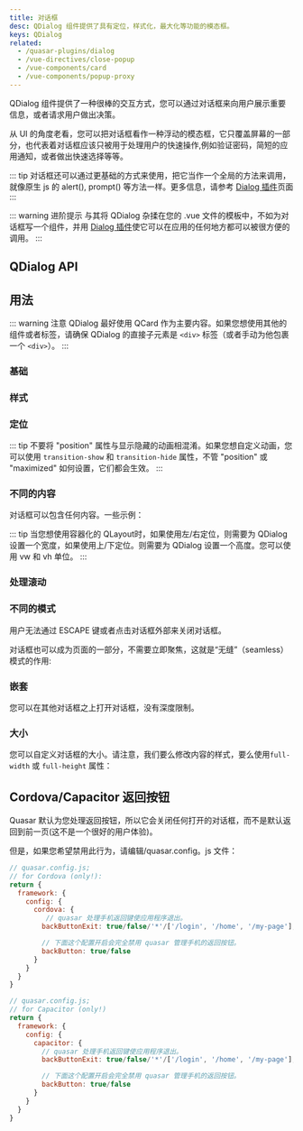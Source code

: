 ```yaml
---
title: 对话框
desc: QDialog 组件提供了具有定位，样式化，最大化等功能的模态框。
keys: QDialog
related:
  - /quasar-plugins/dialog
  - /vue-directives/close-popup
  - /vue-components/card
  - /vue-components/popup-proxy
---
```


QDialog 组件提供了一种很棒的交互方式，您可以通过对话框来向用户展示重要信息，或者请求用户做出决策。

从 UI 的角度老看，您可以把对话框看作一种浮动的模态框，它只覆盖屏幕的一部分，也代表着对话框应该只被用于处理用户的快速操作,例如验证密码，简短的应用通知，或者做出快速选择等等。

::: tip
对话框还可以通过更基础的方式来使用，把它当作一个全局的方法来调用，就像原生 js 的 alert(), prompt() 等方法一样。更多信息，请参考 [Dialog 插件](/quasar-plugins/dialog)页面
:::

::: warning 进阶提示
与其将 QDialog 杂揉在您的 .vue 文件的模板中，不如为对话框写一个组件，并用 [Dialog 插件](/quasar-plugins/dialog#invoking-custom-component)使它可以在应用的任何地方都可以被很方便的调用。
:::

## QDialog API

<doc-api file="QDialog" />

## 用法

::: warning 注意
QDialog 最好使用 QCard 作为主要内容。如果您想使用其他的组件或者标签，请确保 QDialog 的直接子元素是 `<div>` 标签（或者手动为他包裹一个 `<div>`）。
:::

### 基础

<doc-example title="基础" file="QDialog/Basic" />

### 样式

<doc-example title="样式" file="QDialog/Style" />

### 定位
<doc-example title="Positions" file="QDialog/Positioning" />

::: tip
不要将  "position" 属性与显示隐藏的动画相混淆。如果您想自定义动画，您可以使用 `transition-show` 和 `transition-hide` 属性，不管 "position" 或 "maximized" 如何设置，它们都会生效。
:::

<doc-example title="最大化" file="QDialog/Maximized" />

### 不同的内容
对话框可以包含任何内容。一些示例：

<doc-example title="不同的内容" file="QDialog/VariousContent" />

<doc-example title="容器化的 QLayout" file="QDialog/Layout" />

::: tip
当您想使用容器化的 QLayout时，如果使用左/右定位，则需要为 QDialog 设置一个宽度，如果使用上/下定位。则需要为 QDialog 设置一个高度。您可以使用 vw 和 vh 单位。
:::

### 处理滚动
<doc-example title="可滚动的对话框" file="QDialog/Scrollable" />

### 不同的模式
用户无法通过 ESCAPE 键或者点击对话框外部来关闭对话框。

<doc-example title="持久的" file="QDialog/Persistent" />

对话框也可以成为页面的一部分，不需要立即聚焦，这就是“无缝”（seamless）模式的作用:

<doc-example title="无缝的" file="QDialog/Seamless" />

### 嵌套
您可以在其他对话框之上打开对话框，没有深度限制。

<doc-example title="嵌套" file="QDialog/Inception" />

### 大小
您可以自定义对话框的大小。请注意，我们要么修改内容的样式，要么使用`full-width` 或 `full-height` 属性：

<doc-example title="大小示例" file="QDialog/Sizing" />

## Cordova/Capacitor 返回按钮

Quasar 默认为您处理返回按钮，所以它会关闭任何打开的对话框，而不是默认返回到前一页(这不是一个很好的用户体验)。

但是，如果您希望禁用此行为，请编辑/quasar.config。js 文件：

```js
// quasar.config.js;
// for Cordova (only!):
return {
  framework: {
    config: {
      cordova: {
         // quasar 处理手机返回键使应用程序退出。
        backButtonExit: true/false/'*'/['/login', '/home', '/my-page'],

        // 下面这个配置开启会完全禁用 quasar 管理手机的返回按钮。
        backButton: true/false
      }
    }
  }
}

// quasar.config.js;
// for Capacitor (only!)
return {
  framework: {
    config: {
      capacitor: {
        // quasar 处理手机返回键使应用程序退出。
        backButtonExit: true/false/'*'/['/login', '/home', '/my-page'],

        // 下面这个配置开启会完全禁用 quasar 管理手机的返回按钮。
        backButton: true/false
      }
    }
  }
}
```

